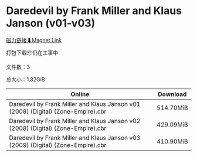 # Daredevil by Frank Miller and Klaus Janson (v01-v03)

[磁力链接⬇Magnet Link](magnet:?xt=urn:btih:e00bc5288ef85967fb66535b63b3ce0d073449ad&dn=Daredevil%20by%20Frank%20Miller%20and%20Klaus%20Janson%20%28v01-v03%29)

打包下载📦仍在工事中

文件数：3

总大小：1.32GiB

Online | Download
--- | ---
Daredevil by Frank Miller and Klaus Janson v01 (2008) (Digital) (Zone-Empire).cbr | 514.70MiB
Daredevil by Frank Miller and Klaus Janson v02 (2008) (Digital) (Zone-Empire).cbr | 429.09MiB
Daredevil by Frank Miller and Klaus Janson v03 (2009) (Digital) (Zone-Empire).cbr | 410.90MiB